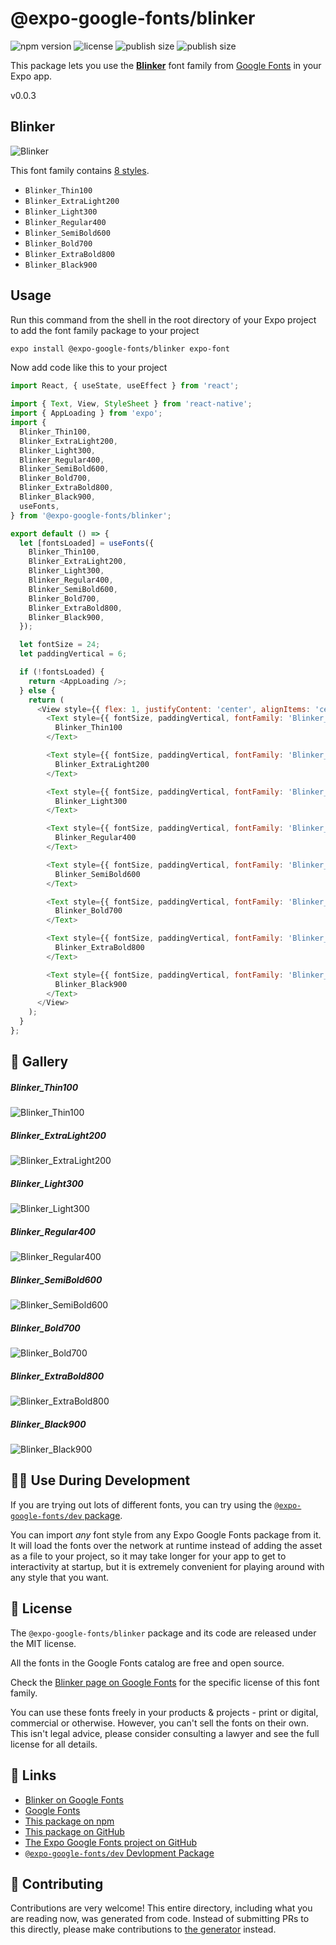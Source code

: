 # @expo-google-fonts/blinker

![npm version](https://flat.badgen.net/npm/v/@expo-google-fonts/blinker)
![license](https://flat.badgen.net/github/license/expo/google-fonts)
![publish size](https://flat.badgen.net/packagephobia/install/@expo-google-fonts/blinker)
![publish size](https://flat.badgen.net/packagephobia/publish/@expo-google-fonts/blinker)

This package lets you use the [**Blinker**](https://fonts.google.com/specimen/Blinker) font family from [Google Fonts](https://fonts.google.com/) in your Expo app.

v0.0.3

## Blinker

![Blinker](./font-family.png)

This font family contains [8 styles](#-gallery).

- `Blinker_Thin100`
- `Blinker_ExtraLight200`
- `Blinker_Light300`
- `Blinker_Regular400`
- `Blinker_SemiBold600`
- `Blinker_Bold700`
- `Blinker_ExtraBold800`
- `Blinker_Black900`

## Usage

Run this command from the shell in the root directory of your Expo project to add the font family package to your project
```sh
expo install @expo-google-fonts/blinker expo-font
```

Now add code like this to your project
```js
import React, { useState, useEffect } from 'react';

import { Text, View, StyleSheet } from 'react-native';
import { AppLoading } from 'expo';
import {
  Blinker_Thin100,
  Blinker_ExtraLight200,
  Blinker_Light300,
  Blinker_Regular400,
  Blinker_SemiBold600,
  Blinker_Bold700,
  Blinker_ExtraBold800,
  Blinker_Black900,
  useFonts,
} from '@expo-google-fonts/blinker';

export default () => {
  let [fontsLoaded] = useFonts({
    Blinker_Thin100,
    Blinker_ExtraLight200,
    Blinker_Light300,
    Blinker_Regular400,
    Blinker_SemiBold600,
    Blinker_Bold700,
    Blinker_ExtraBold800,
    Blinker_Black900,
  });

  let fontSize = 24;
  let paddingVertical = 6;

  if (!fontsLoaded) {
    return <AppLoading />;
  } else {
    return (
      <View style={{ flex: 1, justifyContent: 'center', alignItems: 'center' }}>
        <Text style={{ fontSize, paddingVertical, fontFamily: 'Blinker_Thin100' }}>
          Blinker_Thin100
        </Text>

        <Text style={{ fontSize, paddingVertical, fontFamily: 'Blinker_ExtraLight200' }}>
          Blinker_ExtraLight200
        </Text>

        <Text style={{ fontSize, paddingVertical, fontFamily: 'Blinker_Light300' }}>
          Blinker_Light300
        </Text>

        <Text style={{ fontSize, paddingVertical, fontFamily: 'Blinker_Regular400' }}>
          Blinker_Regular400
        </Text>

        <Text style={{ fontSize, paddingVertical, fontFamily: 'Blinker_SemiBold600' }}>
          Blinker_SemiBold600
        </Text>

        <Text style={{ fontSize, paddingVertical, fontFamily: 'Blinker_Bold700' }}>
          Blinker_Bold700
        </Text>

        <Text style={{ fontSize, paddingVertical, fontFamily: 'Blinker_ExtraBold800' }}>
          Blinker_ExtraBold800
        </Text>

        <Text style={{ fontSize, paddingVertical, fontFamily: 'Blinker_Black900' }}>
          Blinker_Black900
        </Text>
      </View>
    );
  }
};

```

## 🔡 Gallery

##### Blinker_Thin100
![Blinker_Thin100](./7c240948a3fc8d5d8689c3a63f7f8ebc6306f7c85e807823569843f0f54195f9.ttf.png)

##### Blinker_ExtraLight200
![Blinker_ExtraLight200](./2a79a8324609cc2b3bcdaec6541902337b886042ed55c471dbb6f257c65b280f.ttf.png)

##### Blinker_Light300
![Blinker_Light300](./3dd96a764325a06a02dcd84be7a03f3a2f2b6808e40d63328015690bf81f6c96.ttf.png)

##### Blinker_Regular400
![Blinker_Regular400](./51b0da89566f911a7458b35be7b50dd97cb0ac23dff1eeb067b4d64a79911f3c.ttf.png)

##### Blinker_SemiBold600
![Blinker_SemiBold600](./a51856bff19a13b746d4d2d4b3ebb07157b40df14a94c526837c9e5586337f01.ttf.png)

##### Blinker_Bold700
![Blinker_Bold700](./6eba9015f99f6f510f713d65f3f324ba543c2e9d3bc5eac9cbdd446b738eda1f.ttf.png)

##### Blinker_ExtraBold800
![Blinker_ExtraBold800](./d898f7f6b1fb3ed914d6dfaa20bc29b0f94d293822df46b2a78b5759f2637549.ttf.png)

##### Blinker_Black900
![Blinker_Black900](./1d02003dcc4ca64b3de96560fffcdd9e05125270589caabebc0da78d05d0f61e.ttf.png)


## 👩‍💻 Use During Development

If you are trying out lots of different fonts, you can try using the [`@expo-google-fonts/dev` package](https://github.com/expo/google-fonts/tree/master/font-packages/dev#readme).

You can import *any* font style from any Expo Google Fonts package from it. It will load the fonts
over the network at runtime instead of adding the asset as a file to your project, so it may take longer
for your app to get to interactivity at startup, but it is extremely convenient
for playing around with any style that you want.

## 📖 License

The `@expo-google-fonts/blinker` package and its code are released under the MIT license.

All the fonts in the Google Fonts catalog are free and open source.

Check the [Blinker page on Google Fonts](https://fonts.google.com/specimen/Blinker) for the specific license of this font family.

You can use these fonts freely in your products & projects - print or digital, commercial or otherwise. However, you can't sell the fonts on their own. This isn't legal advice, please consider consulting a lawyer and see the full license for all details.

## 🔗 Links

- [Blinker on Google Fonts](https://fonts.google.com/specimen/Blinker)
- [Google Fonts](https://fonts.google.com/)
- [This package on npm](https://www.npmjs.com/package/@expo-google-fonts/blinker)
- [This package on GitHub](https://github.com/expo/google-fonts/tree/master/font-packages/blinker)
- [The Expo Google Fonts project on GitHub](https://github.com/expo/google-fonts)
- [`@expo-google-fonts/dev` Devlopment Package](https://github.com/expo/google-fonts/tree/master/font-packages/dev)


## 🤝 Contributing

Contributions are very welcome! This entire directory, including what you are reading now, was generated from code. Instead of submitting PRs to this directly, please make contributions to [the generator](https://github.com/expo/google-fonts/tree/master/packages/generator) instead.
